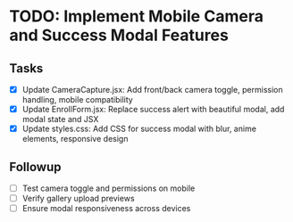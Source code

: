 # TODO: Implement Mobile Camera and Success Modal Features

## Tasks
- [x] Update CameraCapture.jsx: Add front/back camera toggle, permission handling, mobile compatibility
- [x] Update EnrollForm.jsx: Replace success alert with beautiful modal, add modal state and JSX
- [x] Update styles.css: Add CSS for success modal with blur, anime elements, responsive design

## Followup
- [ ] Test camera toggle and permissions on mobile
- [ ] Verify gallery upload previews
- [ ] Ensure modal responsiveness across devices
